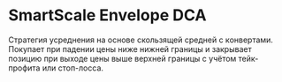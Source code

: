 # SmartScale Envelope DCA

Стратегия усреднения на основе скользящей средней с конвертами. Покупает при падении цены ниже нижней границы и закрывает позицию при выходе цены выше верхней границы с учётом тейк-профита или стоп-лосса.
